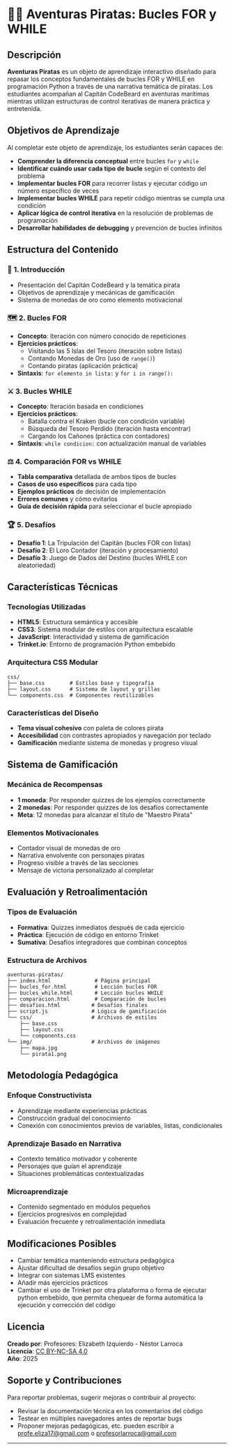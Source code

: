 # 🏴‍☠️ Aventuras Piratas: Bucles FOR y WHILE

## Descripción

**Aventuras Piratas** es un objeto de aprendizaje interactivo diseñado para repasar los conceptos fundamentales de bucles FOR y WHILE en programación Python a través de una narrativa temática de piratas. Los estudiantes acompañan al Capitán CodeBeard en aventuras marítimas mientras utilizan estructuras de control iterativas de manera práctica y entretenida.

## Objetivos de Aprendizaje

Al completar este objeto de aprendizaje, los estudiantes serán capaces de:

- **Comprender la diferencia conceptual** entre bucles `for` y `while`
- **Identificar cuándo usar cada tipo de bucle** según el contexto del problema
- **Implementar bucles FOR** para recorrer listas y ejecutar código un número específico de veces
- **Implementar bucles WHILE** para repetir código mientras se cumpla una condición
- **Aplicar lógica de control iterativa** en la resolución de problemas de programación
- **Desarrollar habilidades de debugging** y prevención de bucles infinitos

## Estructura del Contenido

### 🧭 **1. Introducción**
- Presentación del Capitán CodeBeard y la temática pirata
- Objetivos de aprendizaje y mecánicas de gamificación
- Sistema de monedas de oro como elemento motivacional

### 🗺️ **2. Bucles FOR**
- **Concepto**: Iteración con número conocido de repeticiones
- **Ejercicios prácticos**:
  - Visitando las 5 Islas del Tesoro (iteración sobre listas)
  - Contando Monedas de Oro (uso de `range()`)
  - Contando piratas (aplicación práctica)
- **Sintaxis**: `for elemento in lista:` y `for i in range():`

### ⚔️ **3. Bucles WHILE** 
- **Concepto**: Iteración basada en condiciones
- **Ejercicios prácticos**:
  - Batalla contra el Kraken (bucle con condición variable)
  - Búsqueda del Tesoro Perdido (iteración hasta encontrar)
  - Cargando los Cañones (práctica con contadores)
- **Sintaxis**: `while condicion:` con actualización manual de variables

### ⚖️ **4. Comparación FOR vs WHILE**
- **Tabla comparativa** detallada de ambos tipos de bucles
- **Casos de uso específicos** para cada tipo
- **Ejemplos prácticos** de decisión de implementación
- **Errores comunes** y cómo evitarlos
- **Guía de decisión rápida** para seleccionar el bucle apropiado

### 🏆 **5. Desafíos**
- **Desafío 1**: La Tripulación del Capitán (bucles FOR con listas)
- **Desafío 2**: El Loro Contador (iteración y procesamiento)
- **Desafío 3**: Juego de Dados del Destino (bucles WHILE con aleatoriedad)

## Características Técnicas

### Tecnologías Utilizadas
- **HTML5**: Estructura semántica y accesible
- **CSS3**: Sistema modular de estilos con arquitectura escalable
- **JavaScript**: Interactividad y sistema de gamificación
- **Trinket.io**: Entorno de programación Python embebido

### Arquitectura CSS Modular
```
css/
├── base.css        # Estilos base y tipografía
├── layout.css      # Sistema de layout y grillas
└── components.css  # Componentes reutilizables
```

### Características del Diseño
- **Tema visual cohesivo** con paleta de colores pirata
- **Accesibilidad** con contrastes apropiados y navegación por teclado
- **Gamificación** mediante sistema de monedas y progreso visual

## Sistema de Gamificación

### Mecánica de Recompensas
- **1 moneda**: Por responder quizzes de los ejemplos correctamente
- **2 monedas**: Por responder quizzes de los desafíos correctamente 
- **Meta**: 12 monedas para alcanzar el título de "Maestro Pirata"

### Elementos Motivacionales
- Contador visual de monedas de oro
- Narrativa envolvente con personajes piratas
- Progreso visible a través de las secciones
- Mensaje de victoria personalizado al completar

## Evaluación y Retroalimentación

### Tipos de Evaluación
- **Formativa**: Quizzes inmediatos después de cada ejercicio
- **Práctica**: Ejecución de código en entorno Trinket
- **Sumativa**: Desafíos integradores que combinan conceptos

### Estructura de Archivos
```
aventuras-piratas/
├── index.html              # Página principal
├── bucles_for.html         # Lección bucles FOR
├── bucles_while.html       # Lección bucles WHILE
├── comparacion.html        # Comparación de bucles
├── desafios.html          # Desafíos finales
├── script.js              # Lógica de gamificación
└── css/                   # Archivos de estilos
    ├── base.css
    ├── layout.css
    └── components.css
└── img/                   # Archivos de imágenes
    ├── mapa.jpg
    └── pirata1.png   
```

## Metodología Pedagógica

### Enfoque Constructivista
- Aprendizaje mediante experiencias prácticas
- Construcción gradual del conocimiento
- Conexión con conocimientos previos de variables, listas, condicionales

### Aprendizaje Basado en Narrativa
- Contexto temático motivador y coherente
- Personajes que guían el aprendizaje
- Situaciones problemáticas contextualizadas

### Microaprendizaje
- Contenido segmentado en módulos pequeños
- Ejercicios progresivos en complejidad
- Evaluación frecuente y retroalimentación inmediata


## Modificaciones Posibles
- Cambiar temática manteniendo estructura pedagógica
- Ajustar dificultad de desafíos según grupo objetivo
- Integrar con sistemas LMS existentes
- Añadir más ejercicios prácticos
- Cambiar el uso de Trinket por otra plataforma o forma de ejecutar python embebido, que permita chequear  de forma automática la ejecución y corrección del código

## Licencia

**Creado por**: Profesores: Elizabeth Izquierdo - Néstor Larroca  
**Licencia**: [CC BY-NC-SA 4.0](https://creativecommons.org/licenses/by-nc-sa/4.0/)  
**Año**: 2025

## Soporte y Contribuciones

Para reportar problemas, sugerir mejoras o contribuir al proyecto:
- Revisar la documentación técnica en los comentarios del código
- Testear en múltiples navegadores antes de reportar bugs
- Proponer mejoras pedagógicas, etc. pueden escribir a profe.eliza17@gmail.com o profesorlarroca@gmail.com

---
